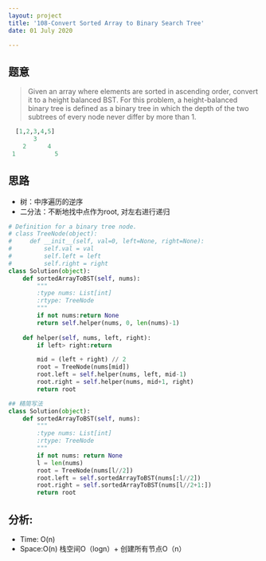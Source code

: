 ```yaml
---
layout: project
title: '108-Convert Sorted Array to Binary Search Tree'
date: 01 July 2020

---
```

## 题意
> Given an array where elements are sorted in ascending order, convert it to a height balanced BST.
> For this problem, a height-balanced binary tree is defined as a binary tree in which the depth of the two subtrees of every node never differ by more than 1.
~~~python
  [1,2,3,4,5]
       3
    2      4
 1           5
~~~

## 思路
- 树：中序遍历的逆序
- 二分法：不断地找中点作为root, 对左右进行递归

~~~python
# Definition for a binary tree node.
# class TreeNode(object):
#     def __init__(self, val=0, left=None, right=None):
#         self.val = val
#         self.left = left
#         self.right = right
class Solution(object):
    def sortedArrayToBST(self, nums):
        """
        :type nums: List[int]
        :rtype: TreeNode
        """
        if not nums:return None
        return self.helper(nums, 0, len(nums)-1)
             
    def helper(self, nums, left, right):
        if left> right:return 

        mid = (left + right) // 2
        root = TreeNode(nums[mid])
        root.left = self.helper(nums, left, mid-1)
        root.right = self.helper(nums, mid+1, right)
        return root

## 精简写法     
class Solution(object):
    def sortedArrayToBST(self, nums):
        """
        :type nums: List[int]
        :rtype: TreeNode
        """
        if not nums: return None
        l = len(nums)
        root = TreeNode(nums[l//2])
        root.left = self.sortedArrayToBST(nums[:l//2])
        root.right = self.sortedArrayToBST(nums[l//2+1:])
        return root
~~~

## 分析:
- Time: O(n) 
- Space:O(n)  栈空间O（logn）+ 创建所有节点O（n）
